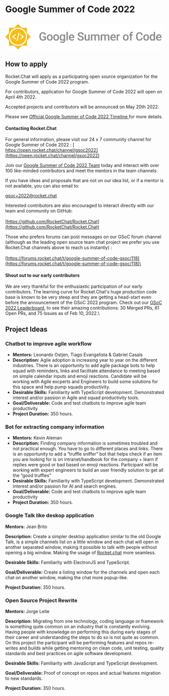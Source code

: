 # Google Summer of Code 2022

## [![Google Summer of Code 2020](https://github.com/Sing-Li/bbug/raw/master/images/gsoclogo.jpg)](https://summerofcode.withgoogle.com)

## How to apply

Rocket.Chat will apply as a participating open source organization for the Google Summer of Code 2022 program.

For contributors,  application for Google Summer of Code 2022 will open on April 4th 2022. &#x20;

Accepted projects and contributors will be announced on May 20th 2022.

Please see [Official Google Summer of Code 2022  Timeline ](https://developers.google.com/open-source/gsoc/timeline)for more details.

#### **Contacting Rocket.Chat**

For general information, please visit our 24 x 7  community channel for Google Summer of Code 2022 :  [ https://open.rocket.chat/channel/gsoc2022](https://open.rocket.chat/channel/gsoc2022)

Join our [Google Summer of Code 2022 Team](https://open.rocket.chat/channel/google-summer-of-code) today and interact with over 100 like-minded contributors and meet the mentors in the team channels.&#x20;

If you have ideas and proposals that are not on our idea list, or if a mentor is not available, you can also email to:

gsoc+2022@rocket.chat

Interested contributors are also encouraged to interact directly with our team and community on GitHub:\
\
[https://github.com/RocketChat/Rocket.Chat](https://github.com/RocketChat/Rocket.Chat)

Those who prefers forums can post messages on our GSoC forum channel (although as the leading open source team chat project we prefer you use Rocket.Chat channels above to reach us instantly) :\
\
[https://forums.rocket.chat/t/google-summer-of-code-gsoc/118](https://forums.rocket.chat/t/google-summer-of-code-gsoc/118)\


#### **Shout out to our early contributors**

We are very thankful for the enthusiastic participation of our early contributors.   The learning curve for Rocket.Chat's huge production code base is known to be very steep and they are getting a head-start even before the announcement of the GSoC 2022 program.  Check out our [GSoC 2022 Leaderboard](https://gsoc.rocket.chat), to see their amazing  contributions:   30 Merged PRs, 61 Open PRs, and 75 Issues as of Feb 10, 2022.\


## Project Ideas

### Chatbot to improve agile workflow

* **Mentors:** Leonardo Ostjen, Tiago Evangelista & Gabriel Casals
* **Description:** Agile adoption is increasing year to year on the different industries. There is an opportunity to add agile package bots to help squad with reminders, links and facilitate attendance to meeting based on simple calendar inputs and emoji reactions. Candidate will be working with Agile excperts and Engineers to build some solutions for this space and help pump squads productivity.
* **Desirable Skills:** Familiarity with TypeScript development. Demonstrated interest and/or passion in Agile and squad productivity tools.
* **Goal/Deliverable:** Code and test chatbots to improve agile team productivity
* **Project Duration:** 350 hours.

### Bot for extracting company information

* **Mentors:** Kevin Aleman
* **Description:** Finding company information is sometimes troubled and not practical enough. You have to go to different places and links. There is an opportunity to add a “truffle sniffer” bot that helps check if an item you are looking for is on intranet/handbook for the company + learn if replies were good or bad based on emoji reactions. Participant will be working with expert engineers to build an user friendly solution to get all the “good truffles”
* **Desirable Skills:** Familiarity with TypeScript development. Demonstrated interest and/or passion for AI and search engines.
* **Goal/Deliverable:** Code and test chatbots to improve agile team productivity
* **Project Duration:** 350 hours.

### Google Talk like deskop application

**Mentors:** Jean Brito

**Description:** Create a simpler desktop application similar to the old Google Talk, is a simple channels list on a little window and each chat will open in another separated window, making it possible to talk with people without opening a big window. Making the usage of [Rocket.chat](http://rocket.chat) more seamless.

**Desirable Skills:** Familiarity with ElectronJS and TypeScript.

**Goal/Deliverable:** Create a listing window for the channels and open each chat on another window, making the chat more popup-like.

**Project Duration:** 350 hours.

### Open Source Project Rewrite

**Mentors:** Jorge Leite

**Description:** Migrating from one technology, coding language or framework is something quite common on an industry that is constantly evolving. Having people with knowledge on performing this during early stages of their career and understanding the steps to do so is not quite as common. On this project the participant will be performing features and repos re-writes and builds while getting mentoring on clean code, unit testing, quality standards and best practices on agile software development.

**Desirable Skills:** Familiarity with JavaScript and TypeScript development.

**Goal/Deliverable:** Proof of concept on repos and actual features migration to new standards.

**Project Duration:** 350 hours.
